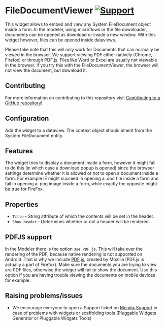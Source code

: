 FileDocumentViewer [![Support](https://img.shields.io/badge/Mendix%20Support%3A-Platform-green.svg)](https://docs.mendix.com/community/app-store/app-store-content-support)
==================

This widget allows to embed and view any System.FileDocument object inside a form. In the modeler, using microflows or the file downloader, documents can be opened as download or inside a new window. With this widget however, files can be opened inside dataviews.

Please take note that this will only work for Documents that can normally be viewed in the browser. We support viewing PDF either natively (Chrome, Firefox) or through PDF.js. Files like Word or Excel are usually not viewable in the browser. If you try this with the FileDocumentViewer, the browser will not view the document, but download it.

## Contributing
For more information on contributing to this repository visit [Contributing to a GitHub repository](https://world.mendix.com/display/howto50/Contributing+to+a+GitHub+repository)!

## Configuration
Add the widget to a dataview. The context object should inherit from the System.FileDocument entity.

## Features
The widget tries to display a document inside a form, however it might fail to do this (in which case a download popup is opened) since the browser settings determine whether it is allowed or not to open a document inside a form. For example IE might succeed in opening a .doc file inside a form and fail in opening a .png image inside a form, while exactly the opposite might be true for FireFox.

## Properties

* `Title` - String attribute of which the contents will be set in the header.
* `Show header` - Determines whether or not a header will be rendered.

## PDFJS support

In the Modeler there is the option `Use PDF js`. This will take over the rendering of the PDF, because native rendering is not supported on Android. That is why we include [PDF.js](https://mozilla.github.io/pdf.js/), created by Mozilla (PDF.js is actually a part of Firefox). Make sure the documents you are trying to view are PDF files, otherwise the widget will fail to show the document. Use this option if you are having trouble viewing the documents on mobile devices for example.

## Raising problems/issues
-   We encourage everyone to open a Support ticket on [Mendix Support](https://support.mendix.com) in case of problems with widgets or scaffolding tools (Pluggable Widgets Generator or Pluggable Widgets Tools)

